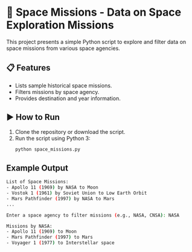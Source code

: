 # 🚀 Space Missions - Data on Space Exploration Missions

This project presents a simple Python script to explore and filter data on space missions from various space agencies.

## 📋 Features

- Lists sample historical space missions.
- Filters missions by space agency.
- Provides destination and year information.

## ▶️ How to Run

1. Clone the repository or download the script.
2. Run the script using Python 3:
   ```bash
   python space_missions.py

##  Example Output
```bash
List of Space Missions:
- Apollo 11 (1969) by NASA to Moon
- Vostok 1 (1961) by Soviet Union to Low Earth Orbit
- Mars Pathfinder (1997) by NASA to Mars
...

Enter a space agency to filter missions (e.g., NASA, CNSA): NASA

Missions by NASA:
- Apollo 11 (1969) to Moon
- Mars Pathfinder (1997) to Mars
- Voyager 1 (1977) to Interstellar space
```
